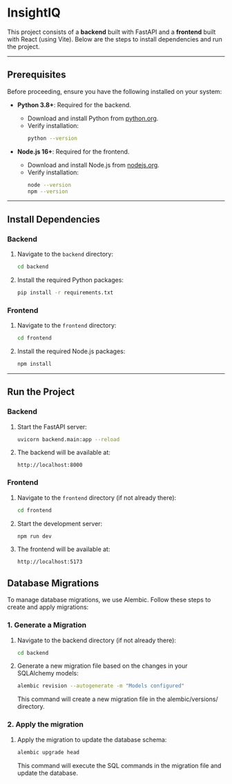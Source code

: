 # InsightIQ

This project consists of a **backend** built with FastAPI and a **frontend** built with React (using Vite). Below are the steps to install dependencies and run the project.

---

## **Prerequisites**

Before proceeding, ensure you have the following installed on your system:

- **Python 3.8+**: Required for the backend.
  - Download and install Python from [python.org](https://www.python.org/downloads/).
  - Verify installation:
    ```bash
    python --version
    ```

- **Node.js 16+**: Required for the frontend.
  - Download and install Node.js from [nodejs.org](https://nodejs.org/).
  - Verify installation:
    ```bash
    node --version
    npm --version
    ```

---

## **Install Dependencies**

### **Backend**
1. Navigate to the `backend` directory:
   ```bash
   cd backend
   ```
2. Install the required Python packages:
   ```bash
   pip install -r requirements.txt
   ```

### **Frontend**
1. Navigate to the `frontend` directory:
   ```bash
   cd frontend
   ```
2. Install the required Node.js packages:
   ```bash
   npm install
   ```

---

## **Run the Project**

### **Backend**
1. Start the FastAPI server:
   ```bash
   uvicorn backend.main:app --reload
   ```
2. The backend will be available at:
   ```
   http://localhost:8000
   ```

### **Frontend**
1. Navigate to the `frontend` directory (if not already there):
   ```bash
   cd frontend
   ```
2. Start the development server:
   ```bash
   npm run dev

   ```
3. The frontend will be available at:
   ```
   http://localhost:5173
   ```

## Database Migrations
To manage database migrations, we use Alembic. Follow these steps to create and apply migrations:

### 1. Generate a Migration
1. Navigate to the backend directory (if not already there):

   ```bash
   cd backend
   ```
2. Generate a new migration file based on the changes in your SQLAlchemy models:

   ```bash
   alembic revision --autogenerate -m "Models configured"
   ```
   This command will create a new migration file in the alembic/versions/ directory.
### 2. Apply the migration
1. Apply the migration to update the database schema:

   ```bash
   alembic upgrade head
   ```
   This command will execute the SQL commands in the migration file and update the database.